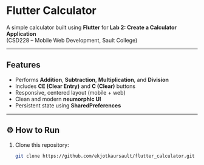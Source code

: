# Flutter Calculator

A simple calculator built using **Flutter** for **Lab 2: Create a Calculator Application**  
(CSD228 – Mobile Web Development, Sault College)

---

##  Features
- Performs **Addition**, **Subtraction**, **Multiplication**, and **Division**
- Includes **CE (Clear Entry)** and **C (Clear)** buttons
- Responsive, centered layout (mobile + web)
- Clean and modern **neumorphic UI**
- Persistent state using **SharedPreferences**

---

## ⚙️ How to Run
1. Clone this repository:
   ```bash
   git clone https://github.com/ekjotkaursault/flutter_calculator.git
